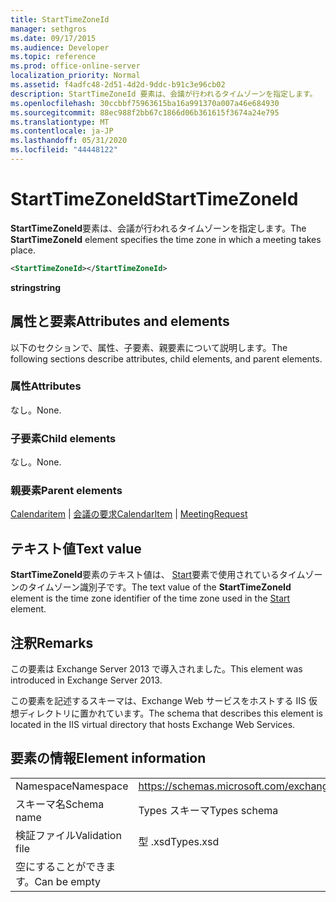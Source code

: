 ```yaml
---
title: StartTimeZoneId
manager: sethgros
ms.date: 09/17/2015
ms.audience: Developer
ms.topic: reference
ms.prod: office-online-server
localization_priority: Normal
ms.assetid: f4adfc48-2d51-4d2d-9ddc-b91c3e96cb02
description: StartTimeZoneId 要素は、会議が行われるタイムゾーンを指定します。
ms.openlocfilehash: 30ccbbf75963615ba16a991370a007a46e684930
ms.sourcegitcommit: 88ec988f2bb67c1866d06b361615f3674a24e795
ms.translationtype: MT
ms.contentlocale: ja-JP
ms.lasthandoff: 05/31/2020
ms.locfileid: "44448122"
---
```

# <a name="starttimezoneid"></a><span data-ttu-id="16c23-103">StartTimeZoneId</span><span class="sxs-lookup"><span data-stu-id="16c23-103">StartTimeZoneId</span></span>

<span data-ttu-id="16c23-104">**StartTimeZoneId**要素は、会議が行われるタイムゾーンを指定します。</span><span class="sxs-lookup"><span data-stu-id="16c23-104">The **StartTimeZoneId** element specifies the time zone in which a meeting takes place.</span></span> 
  
```XML
<StartTimeZoneId></StartTimeZoneId>
```

<span data-ttu-id="16c23-105">**string**</span><span class="sxs-lookup"><span data-stu-id="16c23-105">**string**</span></span>

## <a name="attributes-and-elements"></a><span data-ttu-id="16c23-106">属性と要素</span><span class="sxs-lookup"><span data-stu-id="16c23-106">Attributes and elements</span></span>

<span data-ttu-id="16c23-107">以下のセクションで、属性、子要素、親要素について説明します。</span><span class="sxs-lookup"><span data-stu-id="16c23-107">The following sections describe attributes, child elements, and parent elements.</span></span>
  
### <a name="attributes"></a><span data-ttu-id="16c23-108">属性</span><span class="sxs-lookup"><span data-stu-id="16c23-108">Attributes</span></span>

<span data-ttu-id="16c23-109">なし。</span><span class="sxs-lookup"><span data-stu-id="16c23-109">None.</span></span>
  
### <a name="child-elements"></a><span data-ttu-id="16c23-110">子要素</span><span class="sxs-lookup"><span data-stu-id="16c23-110">Child elements</span></span>

<span data-ttu-id="16c23-111">なし。</span><span class="sxs-lookup"><span data-stu-id="16c23-111">None.</span></span>
  
### <a name="parent-elements"></a><span data-ttu-id="16c23-112">親要素</span><span class="sxs-lookup"><span data-stu-id="16c23-112">Parent elements</span></span>

<span data-ttu-id="16c23-113">[Calendaritem](calendaritem.md)  | [会議の要求](meetingrequest.md)</span><span class="sxs-lookup"><span data-stu-id="16c23-113">[CalendarItem](calendaritem.md) | [MeetingRequest](meetingrequest.md)</span></span>
  
## <a name="text-value"></a><span data-ttu-id="16c23-114">テキスト値</span><span class="sxs-lookup"><span data-stu-id="16c23-114">Text value</span></span>

<span data-ttu-id="16c23-115">**StartTimeZoneId**要素のテキスト値は、 [Start](start.md)要素で使用されているタイムゾーンのタイムゾーン識別子です。</span><span class="sxs-lookup"><span data-stu-id="16c23-115">The text value of the **StartTimeZoneId** element is the time zone identifier of the time zone used in the [Start](start.md) element.</span></span> 
  
## <a name="remarks"></a><span data-ttu-id="16c23-116">注釈</span><span class="sxs-lookup"><span data-stu-id="16c23-116">Remarks</span></span>

<span data-ttu-id="16c23-117">この要素は Exchange Server 2013 で導入されました。</span><span class="sxs-lookup"><span data-stu-id="16c23-117">This element was introduced in Exchange Server 2013.</span></span>
  
<span data-ttu-id="16c23-118">この要素を記述するスキーマは、Exchange Web サービスをホストする IIS 仮想ディレクトリに置かれています。</span><span class="sxs-lookup"><span data-stu-id="16c23-118">The schema that describes this element is located in the IIS virtual directory that hosts Exchange Web Services.</span></span>
  
## <a name="element-information"></a><span data-ttu-id="16c23-119">要素の情報</span><span class="sxs-lookup"><span data-stu-id="16c23-119">Element information</span></span>

|||
|:-----|:-----|
|<span data-ttu-id="16c23-120">Namespace</span><span class="sxs-lookup"><span data-stu-id="16c23-120">Namespace</span></span>  <br/> |https://schemas.microsoft.com/exchange/services/2006/types  <br/> |
|<span data-ttu-id="16c23-121">スキーマ名</span><span class="sxs-lookup"><span data-stu-id="16c23-121">Schema name</span></span>  <br/> |<span data-ttu-id="16c23-122">Types スキーマ</span><span class="sxs-lookup"><span data-stu-id="16c23-122">Types schema</span></span>  <br/> |
|<span data-ttu-id="16c23-123">検証ファイル</span><span class="sxs-lookup"><span data-stu-id="16c23-123">Validation file</span></span>  <br/> |<span data-ttu-id="16c23-124">型 .xsd</span><span class="sxs-lookup"><span data-stu-id="16c23-124">Types.xsd</span></span>  <br/> |
|<span data-ttu-id="16c23-125">空にすることができます。</span><span class="sxs-lookup"><span data-stu-id="16c23-125">Can be empty</span></span>  <br/> ||
   


